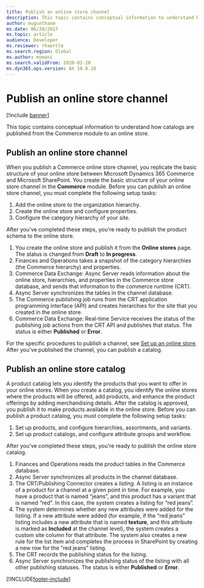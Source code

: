 ```yaml
---
title: Publish an online store channel
description: This topic contains conceptual information to understand how catalogs are published from the Commerce module to an online store.
author: mugunthanm
ms.date: 06/20/2017
ms.topic: article
audience: Developer
ms.reviewer: rhaertle
ms.search.region: Global
ms.author: mumani
ms.search.validFrom: 2020-02-28
ms.dyn365.ops.version: AX 10.0.10
---
```


# Publish an online store channel

[!include [banner](../includes/banner.md)]

This topic contains conceptual information to understand how catalogs are published from the Commerce module to an online store.

## Publish an online store channel

When you publish a Commerce online store channel, you replicate the basic structure of your online store between Microsoft Dynamics 365 Commerce and Microsoft SharePoint. You create the basic structure of your online store channel in the **Commerce** module. Before you can publish an online store channel, you must complete the following setup tasks:

1. Add the online store to the organization hierarchy.
2. Create the online store and configure properties.
3. Configure the category hierarchy of your site.

After you've completed these steps, you're ready to publish the product schema to the online store.

1. You create the online store and publish it from the **Online stores** page. The status is changed from **Draft** to **In progress**.
2. Finances and Operations takes a snapshot of the category hierarchies (the Commerce hierarchy) and properties.
3. Commerce Data Exchange: Async Server reads information about the online store, hierarchies, and properties in the Commerce store database, and sends that information to the commerce runtime (CRT).
4. Async Server synchronizes the tables in the channel database.
5. The Commerce publishing job runs from the CRT application programming interface (API) and creates hierarchies for the site that you created in the online store.
6. Commerce Data Exchange: Real-time Service receives the status of the publishing job actions from the CRT API and publishes that status. The status is either **Published** or **Error**.

For the specific procedures to publish a channel, see [Set up an online store](/dynamicsax-2012/appuser-itpro/set-up-an-online-store). After you've published the channel, you can publish a catalog.

## Publish an online store catalog

A product catalog lets you identify the products that you want to offer in your online stores. When you create a catalog, you identify the online stores where the products will be offered, add products, and enhance the product offerings by adding merchandising details. After the catalog is approved, you publish it to make products available in the online store. Before you can publish a product catalog, you must complete the following setup tasks:

1. Set up products, and configure hierarchies, assortments, and variants.
2. Set up product catalogs, and configure attribute groups and workflow.

After you've completed these steps, you're ready to publish the online store catalog.

1. Finances and Operations reads the product tables in the Commerce database.
2. Async Server synchronizes all products in the channel database.
3. The CRT/Publishing Connector creates a *listing*. A listing is an instance of a product for a channel at a given point in time. For example, you have a product that is named “jeans”, and this product has a variant that is named “red”. In this case, the system creates a listing for “red jeans”.
4. The system determines whether any new attributes were added for the listing. If a new attribute were added (for example, if the “red jeans” listing includes a new attribute that is named **texture**, and this attribute is marked as **Included** at the channel level), the system creates a custom site column for that attribute. The system also creates a new rule for the list item and completes the process in SharePoint by creating a new row for the “red jeans” listing.
5. The CRT records the publishing status for the listing.
6. Async Server synchronizes the publishing status of the listing with all other publishing statuses. The status is either **Published** or **Error**.

[!INCLUDE[footer-include](../../includes/footer-banner.md)]
